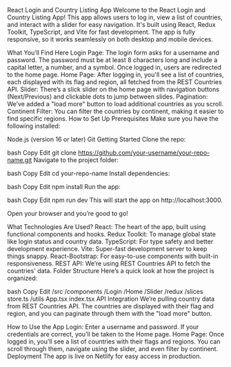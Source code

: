 React Login and Country Listing App
Welcome to the React Login and Country Listing App! This app allows users to log in, view a list of countries, and interact with a slider for easy navigation. It's built using React, Redux Toolkit, TypeScript, and Vite for fast development. The app is fully responsive, so it works seamlessly on both desktop and mobile devices.

What You’ll Find Here
Login Page: The login form asks for a username and password. The password must be at least 8 characters long and include a capital letter, a number, and a symbol. Once logged in, users are redirected to the home page.
Home Page: After logging in, you'll see a list of countries, each displayed with its flag and region, all fetched from the REST Countries API.
Slider: There’s a slick slider on the home page with navigation buttons (Next/Previous) and clickable dots to jump between slides.
Pagination: We’ve added a "load more" button to load additional countries as you scroll.
Continent Filter: You can filter the countries by continent, making it easier to find specific regions.
How to Set Up
Prerequisites
Make sure you have the following installed:

Node.js (version 16 or later)
Git
Getting Started
Clone the repo:

bash
Copy
Edit
git clone https://github.com/your-username/your-repo-name.git
Navigate to the project folder:

bash
Copy
Edit
cd your-repo-name
Install dependencies:

bash
Copy
Edit
npm install
Run the app:

bash
Copy
Edit
npm run dev
This will start the app on http://localhost:3000.

Open your browser and you’re good to go!

What Technologies Are Used?
React: The heart of the app, built using functional components and hooks.
Redux Toolkit: To manage global state like login status and country data.
TypeScript: For type safety and better development experience.
Vite: Super-fast development server to keep things snappy.
React-Bootstrap: For easy-to-use components with built-in responsiveness.
REST API: We’re using REST Countries API to fetch the countries' data.
Folder Structure
Here’s a quick look at how the project is organized:

bash
Copy
Edit
/src
  /components
    /Login
    /Home
    /Slider
  /redux
    /slices
    store.ts
  /utils
  App.tsx
  index.tsx
API Integration
We’re pulling country data from REST Countries API. The countries are displayed with their flag and region, and you can paginate through them with the "load more" button.

How to Use the App
Login: Enter a username and password. If your credentials are correct, you’ll be taken to the Home page.
Home Page: Once logged in, you’ll see a list of countries with their flags and regions. You can scroll through them, navigate using the slider, and even filter by continent.
Deployment
The app is live on Netlify for easy access in production.

